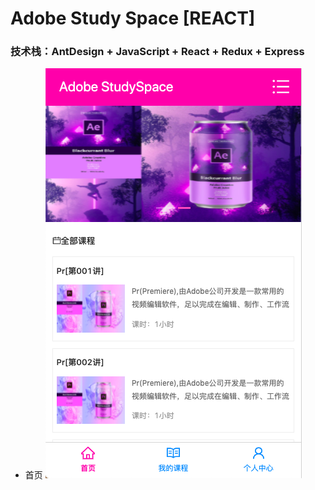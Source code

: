 # Adobe Study Space [REACT]
### 技术栈：AntDesign + JavaScript + React + Redux  + Express

- 首页
![images](https://github.com/HaloYolanda/test/blob/master/imgs4readMe/%E9%A6%96%E9%A1%B5.png)
